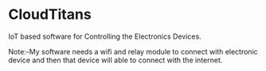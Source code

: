 # CloudTitans
IoT based software for Controlling the Electronics Devices.

Note:-My software needs a wifi and relay module to connect with electronic device and then that device will able to connect with the internet.
